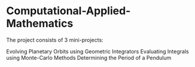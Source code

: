 # Computational-Applied-Mathematics
The project consists of 3 mini-projects:

Evolving Planetary Orbits using Geometric Integrators
Evaluating Integrals using Monte-Carlo Methods
Determining the Period of a Pendulum
